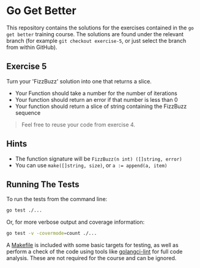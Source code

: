 # Go Get Better

This repository contains the solutions for the exercises contained in the
`go get better` training course. The solutions are found under the relevant
branch (for example `git checkout exercise-5`, or just select the branch from
within GitHub).

## Exercise 5

Turn your 'FizzBuzz' solution into one that returns a slice. 

  * Your Function should take a number for the number of iterations
  * Your function should return an error if that number is less than 0
  * Your function should return a slice of string containing the FizzBuzz 
    sequence
  
> Feel free to reuse your code from exercise 4.
  
## Hints

  * The function signature will be `FizzBuzz(n int) ([]string, error)`
  * You can use `make([]string, size)`, or `a := append(a, item)`

## Running The Tests

To run the tests from the command line:

```bash
go test ./...
```

Or, for more verbose output and coverage information:

```bash
go test -v -covermode=count ./...
```

A [Makefile](Makefile) is included with some basic targets for testing, as well
as perform a check of the code using tools like [golangci-lint][linter] for full
code analysis. These are not required for the course and can be ignored.

[linter]: https://golangci-lint.run
